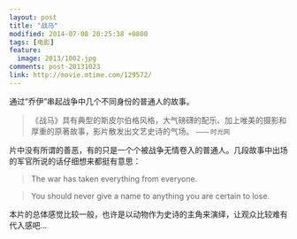 ```yaml
---
layout: post
title: "战马"
modified: 2014-07-08 20:25:38 +0800
tags: [电影]
feature:
  image: 2013/1002.jpg
comments: post-20131023
link: http://movie.mtime.com/129572/
---
```


通过“乔伊”串起战争中几个不同身份的普通人的故事。

> 《战马》具有典型的斯皮尔伯格风格，大气磅礴的配乐、加上唯美的摄影和厚重的原著故事，影片散发出文艺史诗的气场。
> <small>—— 时光网</small>

片中没有所谓的善恶，有的只是一个个被战争无情卷入的普通人。几段故事中出场的军官所说的话仔细想来都挺有意思：

> The war has taken everything from everyone.

> You should never give a name to anything you are certain to lose.

本片的总体感觉比较一般，也许是以动物作为史诗的主角来演绎，让观众比较难有代入感吧...
